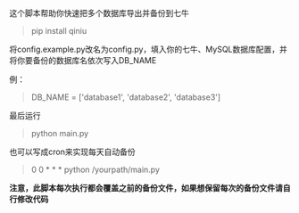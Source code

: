 这个脚本帮助你快速把多个数据库导出并备份到七牛
> pip install qiniu

将config.example.py改名为config.py，填入你的七牛、MySQL数据库配置，并将你要备份的数据库名依次写入DB_NAME

例：
> DB_NAME = ['database1', 'database2', 'database3']

最后运行
> python main.py

也可以写成cron来实现每天自动备份
> 0 0 * * * python /yourpath/main.py

**注意，此脚本每次执行都会覆盖之前的备份文件，如果想保留每次的备份文件请自行修改代码**